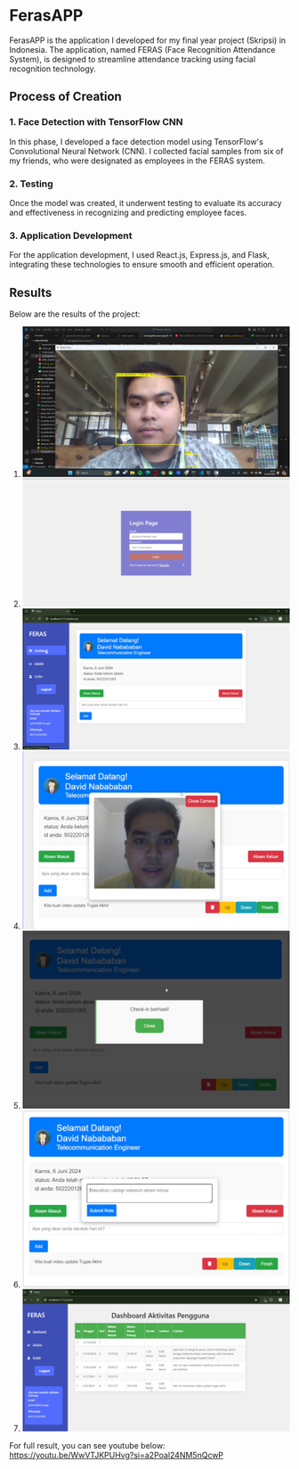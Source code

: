 # FerasAPP

FerasAPP is the application I developed for my final year project (Skripsi) in Indonesia. The application, named FERAS (Face Recognition Attendance System), is designed to streamline attendance tracking using facial recognition technology.

## Process of Creation

### 1. Face Detection with TensorFlow CNN
In this phase, I developed a face detection model using TensorFlow's Convolutional Neural Network (CNN). I collected facial samples from six of my friends, who were designated as employees in the FERAS system.

### 2. Testing
Once the model was created, it underwent testing to evaluate its accuracy and effectiveness in recognizing and predicting employee faces.

### 3. Application Development
For the application development, I used React.js, Express.js, and Flask, integrating these technologies to ensure smooth and efficient operation.

## Results

Below are the results of the project:

1. ![Image 1](https://github.com/DavidNbEE/FerasAPP/blob/main/Results/Screenshot%20(1774).png)
2. ![Image 2](https://github.com/DavidNbEE/FerasAPP/blob/main/Results/Screenshot%202024-06-11%20154213.png)
3. ![Image 3](https://github.com/DavidNbEE/FerasAPP/blob/main/Results/Screenshot%202024-06-11%20154426.png)
4. ![Image 4](https://github.com/DavidNbEE/FerasAPP/blob/main/Results/Screenshot%202024-06-11%20200255.png)
5. ![Image 5](https://github.com/DavidNbEE/FerasAPP/blob/main/Results/Screenshot%202024-06-11%20200350.png)
6. ![Image 5](https://github.com/DavidNbEE/FerasAPP/blob/main/Results/Screenshot%202024-06-11%20200438.png)
7. ![Image 5](https://github.com/DavidNbEE/FerasAPP/blob/main/Results/Screenshot%202024-06-11%20170645.png)

For full result, you can see youtube below:
https://youtu.be/WwVTJKPUHvg?si=a2Poal24NM5nQcwP
